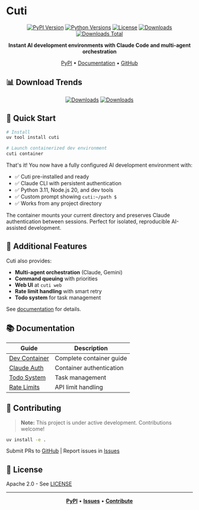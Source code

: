 # Cuti

<div align="center">

[![PyPI Version](https://img.shields.io/pypi/v/cuti?color=blue&label=PyPI)](https://pypi.org/project/cuti/)
[![Python Versions](https://img.shields.io/pypi/pyversions/cuti)](https://pypi.org/project/cuti/)
[![License](https://img.shields.io/pypi/l/cuti)](https://github.com/nociza/cuti/blob/main/LICENSE)
[![Downloads](https://img.shields.io/pypi/dm/cuti?color=green&label=Downloads%2FMonth)](https://pypi.org/project/cuti/)
[![Downloads Total](https://static.pepy.tech/badge/cuti)](https://pepy.tech/project/cuti)

**Instant AI development environments with Claude Code and multi-agent orchestration**

[PyPI](https://pypi.org/project/cuti/) • [Documentation](#documentation) • [GitHub](https://github.com/nociza/cuti)

</div>

## 📊 Download Trends

<div align="center">

[![Downloads](https://img.shields.io/pypi/dm/cuti?style=for-the-badge&color=blue&label=Monthly)](https://pypi.org/project/cuti/)
[![Downloads](https://img.shields.io/pypi/dw/cuti?style=for-the-badge&color=green&label=Weekly)](https://pypi.org/project/cuti/)

</div>

## 🚀 Quick Start

```bash
# Install
uv tool install cuti

# Launch containerized dev environment
cuti container
```

That's it! You now have a fully configured AI development environment with:
- ✅ Cuti pre-installed and ready
- ✅ Claude CLI with persistent authentication  
- ✅ Python 3.11, Node.js 20, and dev tools
- ✅ Custom prompt showing `cuti:~/path $`
- ✅ Works from any project directory

The container mounts your current directory and preserves Claude authentication between sessions. Perfect for isolated, reproducible AI-assisted development.

## 🌟 Additional Features

Cuti also provides:
- **Multi-agent orchestration** (Claude, Gemini)
- **Command queuing** with priorities
- **Web UI** at `cuti web`
- **Rate limit handling** with smart retry
- **Todo system** for task management

See [documentation](#documentation) for details.

## 📚 Documentation

| Guide | Description |
|-------|-------------|
| [Dev Container](docs/devcontainer.md) | Complete container guide |
| [Claude Auth](docs/claude-container-auth.md) | Container authentication |
| [Todo System](docs/todo-system.md) | Task management |
| [Rate Limits](docs/rate-limit-handling.md) | API limit handling |

## 🤝 Contributing

> **Note:** This project is under active development. Contributions welcome!

```bash
uv install -e .
```

Submit PRs to [GitHub](https://github.com/nociza/cuti) | Report issues in [Issues](https://github.com/nociza/cuti/issues)

## 📄 License

Apache 2.0 - See [LICENSE](LICENSE)

---

<div align="center">

**[PyPI](https://pypi.org/project/cuti/)** • **[Issues](https://github.com/nociza/cuti/issues)** • **[Contribute](https://github.com/nociza/cuti)**

</div>